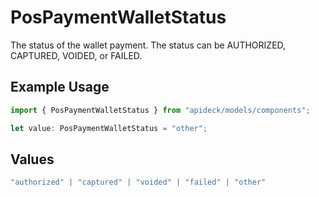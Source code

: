 # PosPaymentWalletStatus

The status of the wallet payment. The status can be AUTHORIZED, CAPTURED, VOIDED, or FAILED.

## Example Usage

```typescript
import { PosPaymentWalletStatus } from "apideck/models/components";

let value: PosPaymentWalletStatus = "other";
```

## Values

```typescript
"authorized" | "captured" | "voided" | "failed" | "other"
```